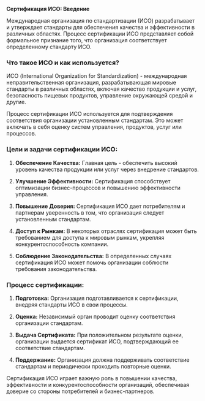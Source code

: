 **Сертификация ИСО: Введение**

Международная организация по стандартизации (ИСО) разрабатывает и утверждает стандарты для обеспечения качества и эффективности в различных областях. Процесс сертификации ИСО представляет собой формальное признание того, что организация соответствует определенному стандарту ИСО.

### **Что такое ИСО и как используется?**

ИСО (International Organization for Standardization) - международная неправительственная организация, разрабатывающая мировые стандарты в различных областях, включая качество продукции и услуг, безопасность пищевых продуктов, управление окружающей средой и другие.

Процесс сертификации ИСО используется для подтверждения соответствия организации установленным стандартам. Это может включать в себя оценку систем управления, продуктов, услуг или процессов.

### **Цели и задачи сертификации ИСО:**

1. **Обеспечение Качества:** Главная цель - обеспечить высокий уровень качества продукции или услуг через внедрение стандартов.

2. **Улучшение Эффективности:** Сертификация способствует оптимизации бизнес-процессов и повышению эффективности управления.

3. **Повышение Доверия:** Сертификация ИСО дает потребителям и партнерам уверенность в том, что организация следует установленным стандартам.

4. **Доступ к Рынкам:** В некоторых отраслях сертификация может быть требованием для доступа к мировым рынкам, укрепляя конкурентоспособность компании.

5. **Соблюдение Законодательства:** В определенных случаях сертификация ИСО может помочь организации соблюсти требования законодательства.

### **Процесс сертификации:**

1. **Подготовка:** Организация подготавливается к сертификации, внедряя стандарты ИСО в свои процессы.

2. **Оценка:** Независимый орган проводит оценку соответствия организации стандартам.

3. **Выдача Сертификата:** При положительном результате оценки, организации выдается сертификат ИСО, подтверждающий ее соответствие стандартам.

4. **Поддержание:** Организация должна поддерживать соответствие стандартам и периодически проходить повторные оценки.

Сертификация ИСО играет важную роль в повышении качества, эффективности и конкурентоспособности организаций, обеспечивая доверие со стороны потребителей и бизнес-партнеров.